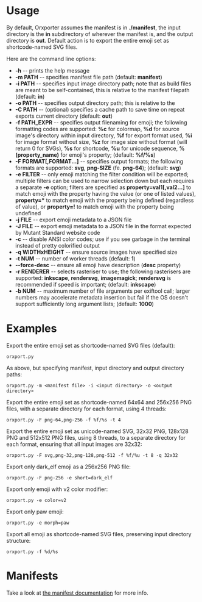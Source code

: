 # Usage


By default, Orxporter assumes the manifest is in **./manifest**, the input
directory is the **in** subdirectory of wherever the manifest is, and the
output directory is **out**. Default action is to export the entire emoji set
as shortcode-named SVG files.

Here are the command line options:

- **-h** -- prints the help message
- **-m PATH** -- specifies manifest file path (default: **manifest**)
- **-i PATH** -- specifies input image directory path; note that as build
  files are meant to be self-contained, this is relative to the manifest
  filepath (default: **in**)
- **-o PATH** -- specifies output directory path; this is relative to the
- **-C PATH** -- (optional) specifies a cache path to save time on repeat exports
  current directory (default: **out**)
- **-f PATH_EXPR** -- specifies output filenaming for emoji; the following
  formatting codes are supported: **%c** for colormap, **%d** for source
  image's directory within input directory, **%f** for export format used, **%i**
  for image format without size, **%z** for image size without format (will return 0 for SVGs),
  **%s** for shortcode, **%u** for unicode sequence, **%(property_name)** for
  emoji's property; (default: **%f/%s**)
- **-F FORMAT[,FORMAT...]** -- specifies output formats; the following
  formats are supported: **svg**, **png-SIZE** (fe. **png-64**); (default:
  **svg**)
- **-e FILTER** -- only emoji matching the filter condition will be exported;
  multiple filters can be used to narrow selection down but each requires a
  separate **-e** option; filters are specified as **property=val1[,val2...]**
  to match emoji with the property having the value (or one of listed values),
  __property=*__ to match emoji with the property being defined (regardless of
  value), or **property=!** to match emoji with the property being undefined
- **-j FILE** -- export emoji metadata to a JSON file
- **-J FILE** -- export emoji metadata to a JSON file in the format expected
  by Mutant Standard website code
- **-c** -- disable ANSI color codes; use if you see garbage in the terminal
  instead of pretty colorified output
- **-q WIDTHxHEIGHT** -- ensure source images have specified size
- **-t NUM** -- number of worker threads (default: **1**)
- **--force-desc** -- ensure all emoji have description (**desc** property)
- **-r RENDERER** -- selects rasteriser to use; the following rasterisers are
  supported: **inkscape**, **rendersvg**, **imagemagick**; **rendersvg** is
  recommended if speed is important; (default: **inkscape**)
- **-b NUM** -- maximum number of file arguments per exiftool call; larger
  numbers may accelerate metadata insertion but fail if the OS doesn't support
  sufficiently long argument lists; (default: **1000**)

# Examples


Export the entire emoji set as shortcode-named SVG files (default):
```
orxport.py
```

As above, but specifying manifest, input directory and output directory paths:

```
orxport.py -m <manifest file> -i <input directory> -o <output directory>
```

Export the entire emoji set as shortcode-named 64x64 and 256x256 PNG files,
with a separate directory for each format, using 4 threads:

```
orxport.py -F png-64,png-256 -f %f/%s -t 4
```

Export the entire emoji set as unicode-named SVG, 32x32 PNG, 128x128 PNG and
512x512 PNG files, using 8 threads, to a separate directory for each format,
ensuring that all input images are 32x32:

```
orxport.py -F svg,png-32,png-128,png-512 -f %f/%u -t 8 -q 32x32
```

Export only dark_elf emoji as a 256x256 PNG file:

```
orxport.py -F png-256 -e short=dark_elf
```

Export only emoji with v2 color modifier:

```
orxport.py -e color=v2
```

Export only paw emoji:

```
orxport.py -e morph=paw
```

Export all emoji as shortcode-named SVG files, preserving input directory
structure:

```
orxport.py -f %d/%s
```

# Manifests


Take a look at [the manifest documentation](manifest.md) for more info.
